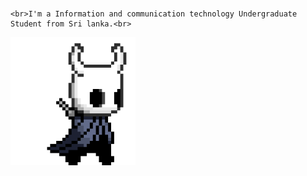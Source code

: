 <p align="center">
  <br>
  <samp>
    
    <br>I'm a Information and communication technology Undergraduate Student from Sri lanka.<br>

</samp>

  <img src="https://raw.githubusercontent.com/TanZng/TanZng/master/assets/hollor_knight3.gif" width="200"/>




